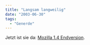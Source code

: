 ```yaml
---
title: "Langsam langweilig"
date: "2003-06-30"
tags:
  - "Generde"
---
```


Jetzt ist sie da: [Mozilla 1.4 Endversion](http://www.mozilla.org/releases/#1.4 "Releases").
